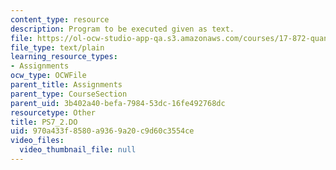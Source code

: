 ```yaml
---
content_type: resource
description: Program to be executed given as text.
file: https://ol-ocw-studio-app-qa.s3.amazonaws.com/courses/17-872-quantitative-research-in-political-science-and-public-policy-spring-2004/970a433f8580a9369a20c9d60c3554ce_PS7_2.DO
file_type: text/plain
learning_resource_types:
- Assignments
ocw_type: OCWFile
parent_title: Assignments
parent_type: CourseSection
parent_uid: 3b402a40-befa-7984-53dc-16fe492768dc
resourcetype: Other
title: PS7_2.DO
uid: 970a433f-8580-a936-9a20-c9d60c3554ce
video_files:
  video_thumbnail_file: null
---
```

